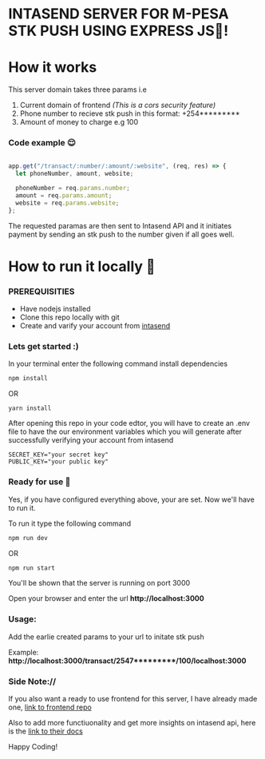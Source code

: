 # INTASEND SERVER FOR M-PESA STK PUSH USING EXPRESS JS🫡!
<h1>How it works</h1>
<p>This server domain takes three params i.e </p>
<ol>
  <li>Current domain of frontend <em>(This is a cors security feature)</em></li>
  <li>Phone number to recieve stk push in this format: +254*********</li>
  <li>Amount of money to charge e.g 100</li>
</ol>
<h3>Code example 😌</h3>

```javascript

app.get("/transact/:number/:amount/:website", (req, res) => {
  let phoneNumber, amount, website;

  phoneNumber = req.params.number;
  amount = req.params.amount;
  website = req.params.website;
};
```
<p>The requested paramas are then sent to Intasend API and it initiates payment by sending an stk push to the number given if all goes well.</p>

<h1>How to run it locally 🤔 </h1>
<h3>PREREQUISITIES</h3>
<ul>
  <li>Have nodejs installed</li>
  <li>Clone this repo locally with git</li>
  <li>Create and varify your account from <a href="https://payment.intasend.com/">intasend</a></li>
</ul>

<h3>Lets get started :)</h3>
<p>In your terminal enter the following command install dependencies</p>

```bash
npm install

```
OR
```
yarn install
```
<p>After opening this repo in your code edtor, you will have to create an .env file to have the our environment variables which you will generate after successfully verifying your account from intasend</p>

```.env
SECRET_KEY="your secret key"
PUBLIC_KEY="your public key"
```

<h3>Ready for use 🧐</h3>
<p>Yes, if you have configured everything above, your are set. Now we'll have to run it.</p>
<p>To run it type the following command</p>

```bash
npm run dev
```
OR

```bash
npm run start
```
<p>You'll be shown that the server is running on port 3000</p>
<p>Open your browser and enter the url <strong>http://localhost:3000</strong></p>

<h3>Usage:</h3>
<p>Add the earlie created params to your url to initate stk push</p>
<p>Example:  <strong>http://localhost:3000/transact/2547*********/100/localhost:3000</strong></p>

<h3>Side Note://</h3>
<p>If you also want a ready to use frontend for this server, I have already made one, <a href="https://github.com/Unrealrojo234/PayApp">link to frontend repo</a></p>
<p>Also to add more functiuonality and get more insights on intasend api, here is the <a href="https://developers.intasend.com/docs/introduction">link to their docs</a></p>

<p>Happy Coding!</p>
